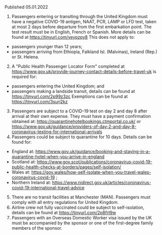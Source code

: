 Published 05.01.2022
1. Passengers entering or transiting through the United Kingdom must have a negative COVID-19 antigen, NAAT, PCR, LAMP or LFD test, taken at most 2 days before departure from the first embarkation point. The test result must be in English, French or Spanish. More details can be found at <a href="https://tinyurl.com/yeypzpy8">https://tinyurl.com/yeypzpy8</a>
This does not apply to:
- passengers younger than 12 years;
- passengers arriving from Ethiopia, Falkland Isl. (Malvinas), Ireland (Rep.) or St. Helena.
2. A "Public Health Passenger Locator Form" completed at <a href="https://www.gov.uk/provide-journey-contact-details-before-travel-uk">https://www.gov.uk/provide-journey-contact-details-before-travel-uk</a> is required for:
- passengers entering the United Kingdom; and
- passengers making a landside transit, details can be found at <a href="https://tinyurl.com/2p99z3zc">https://tinyurl.com/2p99z3zc</a>
Exemptions can be found at <a href="https://tinyurl.com/3surj2kz">https://tinyurl.com/3surj2kz</a>
3. Passengers are subject to a COVID-19 test on day 2 and day 8 after arrival at their own expense. They must have a payment confirmation obtained at: <a href="https://quarantinehotelbookings.ctmportal.co.uk/">https://quarantinehotelbookings.ctmportal.co.uk/</a> or <a href="https://www.gov.uk/guidance/providers-of-day-2-and-day-8-coronavirus-testing-for-international-arrivals">https://www.gov.uk/guidance/providers-of-day-2-and-day-8-coronavirus-testing-for-international-arrivals</a>
4. Passengers could be subject to quarantine for 10 days. Details can be found for:
- England at: <a href="https://www.gov.uk/guidance/booking-and-staying-in-a-quarantine-hotel-when-you-arrive-in-england">https://www.gov.uk/guidance/booking-and-staying-in-a-quarantine-hotel-when-you-arrive-in-england</a>
- Scotland at: <a href="https://www.gov.scot/publications/coronavirus-covid-19-public-health-checks-at-borders/pages/self-isolation/">https://www.gov.scot/publications/coronavirus-covid-19-public-health-checks-at-borders/pages/self-isolation/</a>
- Wales at: <a href="https://gov.wales/how-self-isolate-when-you-travel-wales-coronavirus-covid-19">https://gov.wales/how-self-isolate-when-you-travel-wales-coronavirus-covid-19</a> ;
- Northern Ireland at: <a href="https://www.nidirect.gov.uk/articles/coronavirus-covid-19-international-travel-advice">https://www.nidirect.gov.uk/articles/coronavirus-covid-19-international-travel-advice</a>
5. There are no transit facilities at Manchester (MAN). Passengers must comply with all entry regulations for United Kingdom.
6. Airline crew not fully vaccinated could be subject to self-isolation, details can be found at <a href="https://tinyurl.com/2p8frt9w">https://tinyurl.com/2p8frt9w</a>
7. Passengers with an Overseas Domestic Worker visa issued by the UK must be accompanied by the sponsor or one of the first-degree family members of the sponsor.